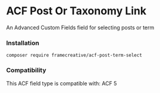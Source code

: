 # ACF Post Or Taxonomy Link

An Advanced Custom Fields field for selecting posts or term

### Installation

`composer require framecreative/acf-post-term-select`

### Compatibility

This ACF field type is compatible with: ACF 5
